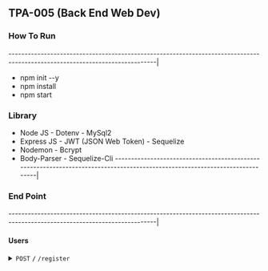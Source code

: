 ## TPA-005 (Back End Web Dev)

### How To Run
----------------------------------------------------------------------------------------------------------------------------|
- npm init --y
- npm install
- npm start

### Library
- Node JS             - Dotenv                        - MySql2
- Express JS          - JWT (JSON Web Token)          - Sequelize
- Nodemon             - Bcrypt
- Body-Parser         - Sequelize-Cli
----------------------------------------------------------------------------------------------------------------------------|

### End Point
----------------------------------------------------------------------------------------------------------------------------|
#### Users

<details>
 <summary><code>POST</code> <code><b>/</b></code> <code>/register</code></summary>

##### Req-Body

> | name      | email     |  password        |
> |-----------|-----------|------------------|------------------------------------------------------------------------------|
> | string    | string    | string           |


##### Responses

> | http code     | message                           | response                                                            |
> |---------------|-----------------------------------|---------------------------------------------------------------------|
> | `201`         | `Akun berhasil dibuat!`           | `{name:newUser.name,email:newUser.email}`                           |
> | `500`         | `Terjadi Kesalahan Server`        |                                                                     |

<details>
 <summary><code>POST</code> <code><b>/</b></code> <code>/login</code></summary>

##### Req-Body

> | email     | password        |
> |-----------|-----------------|-------------------------------------------------------------------------------------------|
> | string    | string          |


##### Responses
  
> | http code     | message                           | response                                                            |
> |---------------|-----------------------------------|---------------------------------------------------------------------|
> | `201`         | `Akun berhasil dibuat!`           | `{name:newUser.name,email:newUser.email}`                           |
> | `401`         | `Email atau Password Salah!`      | `{token:iajdasneqkwnejqwhejbqbsknsksad}`                            |
> | `500`         | `Terjadi Kesalahan Server`        |                                                                     |

----------------------------------------------------------------------------------------------------------------------------|  
#### Tasks

<details>
 <summary><code>GET</code> <code><b>/</b></code> <code>/users/:userId/tasks/:tasksId</code></summary>

##### Responses

> | http code     | message                           | response                                                            |
> |---------------|-----------------------------------|---------------------------------------------------------------------|
> | `200`         |                                   | `{ user-tasks }`                                                    |
> | `401`         | `Unauthorized`                    |                                                                     |
> | `500`         | `Terjadi Kesalahan Server`        |                                                                     |
----------------------------------------------------------------------------------------------------------------------------|
